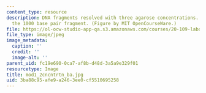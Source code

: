 ```yaml
---
content_type: resource
description: DNA fragments resolved with three agarose concentrations. The line indicates
  the 1000 base pair fragment. (Figure by MIT OpenCourseWare.)
file: https://ol-ocw-studio-app-qa.s3.amazonaws.com/courses/20-109-laboratory-fundamentals-in-biological-engineering-fall-2007/3ba88c95afe9a2463ee0cf5510695258_mod1_2cncntrtn_ba.jpg
file_type: image/jpeg
image_metadata:
  caption: ''
  credit: ''
  image-alt: ''
parent_uid: fc19e690-0ca7-af8b-d48d-3a5a9e329f01
resourcetype: Image
title: mod1_2cncntrtn_ba.jpg
uid: 3ba88c95-afe9-a246-3ee0-cf5510695258
---
```

